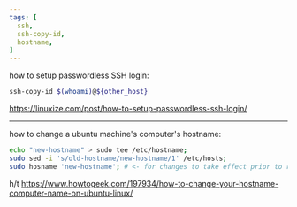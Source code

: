 ```yaml
---
tags: [
  ssh,
  ssh-copy-id,
  hostname,
]
---
```

how to setup passwordless SSH login: 
```sh
ssh-copy-id $(whoami)@${other_host}
```
https://linuxize.com/post/how-to-setup-passwordless-ssh-login/

-----

how to change a ubuntu machine's computer's hostname:

```sh
echo "new-hostname" > sudo tee /etc/hostname;
sudo sed -i 's/old-hostname/new-hostname/1' /etc/hosts;
sudo hosname 'new-hostname'; # <- for changes to take effect prior to reboot
```

h/t https://www.howtogeek.com/197934/how-to-change-your-hostname-computer-name-on-ubuntu-linux/

